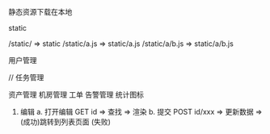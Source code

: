 

静态资源下载在本地

static

/static/ => static
/static/a.js => static/a.js
/static/a/b.js => static/a/b.js

用户管理

// 任务管理

资产管理
机房管理
工单
告警管理
统计图标


1. 编辑
    a. 打开编辑
        GET id => 查找 => 渲染
    b. 提交
        POST id/xxx => 更新数据 => (成功)跳转到列表页面
                                  (失败)
